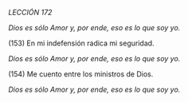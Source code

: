 *LECCIÓN 172*

*Dios es sólo Amor y, por ende, eso es lo que soy yo.*

(153) En mi indefensión radica mi seguridad.

*Dios es sólo Amor y, por ende, eso es lo que soy yo.*

(154) Me cuento entre los ministros de Dios.

*Dios es sólo Amor y, por ende, eso es lo que soy yo.*